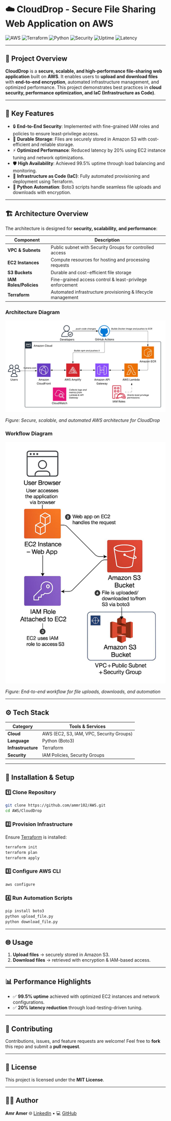 # ☁️ CloudDrop - Secure File Sharing Web Application on AWS

![AWS](https://img.shields.io/badge/AWS-Cloud-orange?logo=amazonaws\&logoColor=white)
![Terraform](https://img.shields.io/badge/IaC-Terraform-blueviolet?logo=terraform\&logoColor=white)
![Python](https://img.shields.io/badge/Python-Boto3-3776AB?logo=python\&logoColor=white)
![Security](https://img.shields.io/badge/Security-IAM-red?logo=awsiam\&logoColor=white)
![Uptime](https://img.shields.io/badge/Uptime-99.5%25-brightgreen)
![Latency](https://img.shields.io/badge/Latency-20%25_Improved-blue)

---

## 🌟 Project Overview

**CloudDrop** is a **secure, scalable, and high-performance file-sharing web application** built on **AWS**.
It enables users to **upload and download files** with **end-to-end encryption**, automated infrastructure management, and optimized performance.
This project demonstrates best practices in **cloud security, performance optimization, and IaC (Infrastructure as Code)**.

---

## 🚀 Key Features

* 🔒 **End-to-End Security**: Implemented with fine-grained IAM roles and policies to ensure least-privilege access.
* 📂 **Durable Storage**: Files are securely stored in Amazon S3 with cost-efficient and reliable storage.
* ⚡ **Optimized Performance**: Reduced latency by 20% using EC2 instance tuning and network optimizations.
* 🛡️ **High Availability**: Achieved 99.5% uptime through load balancing and monitoring.
* 🤖 **Infrastructure as Code (IaC)**: Fully automated provisioning and deployment using Terraform.
* 📝 **Python Automation**: Boto3 scripts handle seamless file uploads and downloads with encryption.

---

## 🏗️ Architecture Overview

The architecture is designed for **security, scalability, and performance**:

| Component              | Description                                                  |
| ---------------------- | ------------------------------------------------------------ |
| **VPC & Subnets**      | Public subnet with Security Groups for controlled access     |
| **EC2 Instances**      | Compute resources for hosting and processing requests        |
| **S3 Buckets**         | Durable and cost-efficient file storage                      |
| **IAM Roles/Policies** | Fine-grained access control & least-privilege enforcement    |
| **Terraform**          | Automated infrastructure provisioning & lifecycle management |

### Architecture Diagram

![CloudDrop Architecture](https://github.com/amramer101/-CloudDrop/blob/main/AWS2.jpg "CloudDrop Architecture")

*Figure: Secure, scalable, and automated AWS architecture for CloudDrop*

### Workflow Diagram

![CloudDrop Workflow](https://github.com/amramer101/-CloudDrop/blob/main/1745514560167.jpeg "CloudDrop Workflow")

*Figure: End-to-end workflow for file uploads, downloads, and automation*

---

## ⚙️ Tech Stack

| Category           | Tools & Services                         |
| ------------------ | ---------------------------------------- |
| **Cloud**          | AWS (EC2, S3, IAM, VPC, Security Groups) |
| **Language**       | Python (Boto3)                           |
| **Infrastructure** | Terraform                                |
| **Security**       | IAM Policies, Security Groups            |

---

## 🔧 Installation & Setup

### 1️⃣ Clone Repository

```bash
git clone https://github.com/ammr102/AWS.git
cd AWS/CloudDrop
```

### 2️⃣ Provision Infrastructure

Ensure [Terraform](https://www.terraform.io/) is installed:

```bash
terraform init
terraform plan
terraform apply
```

### 3️⃣ Configure AWS CLI

```bash
aws configure
```

### 4️⃣ Run Automation Scripts

```bash
pip install boto3
python upload_file.py
python download_file.py
```

---

## 🌐 Usage

1. **Upload files** → securely stored in Amazon S3.
2. **Download files** → retrieved with encryption & IAM-based access.

---

## 📊 Performance Highlights

* ✅ **99.5% uptime** achieved with optimized EC2 instances and network configurations.
* ✅ **20% latency reduction** through load-testing-driven tuning.

---

## 🤝 Contributing

Contributions, issues, and feature requests are welcome!
Feel free to **fork** this repo and submit a **pull request**.

---

## 📜 License

This project is licensed under the **MIT License**.

---

## 👨‍💻 Author

**Amr Amer**
🌐 [LinkedIn](https://www.linkedin.com/in/amr-amer) • 💻 [GitHub](https://github.com/ammr102)
